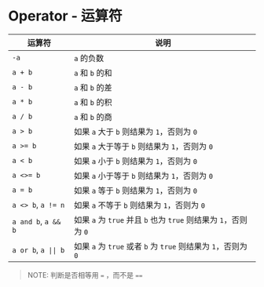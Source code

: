 # Operator - 运算符

| 运算符               | 说明                                                             |
| -------------------- | ---------------------------------------------------------------- |
| `-a`                 | `a` 的负数                                                       |
| `a + b`              | `a` 和 `b` 的和                                                  |
| `a - b`              | `a` 和 `b` 的差                                                  |
| `a * b`              | `a` 和 `b` 的积                                                  |
| `a / b`              | `a` 和 `b` 的商                                                  |
| `a > b`              | 如果 `a` 大于 `b` 则结果为 `1`，否则为 `0`                       |
| `a >= b`             | 如果 `a` 大于等于 `b` 则结果为 `1`，否则为 `0`                   |
| `a < b`              | 如果 `a` 小于 `b` 则结果为 `1`，否则为 `0`                       |
| `a <>= b`            | 如果 `a` 小于等于 `b` 则结果为 `1`，否则为 `0`                   |
| `a = b`              | 如果 `a` 等于 `b` 则结果为 `1`，否则为 `0`                       |
| `a <> b`, `a != n`   | 如果 `a` 不等于 `b` 则结果为 `1`，否则为 `0`                     |
| `a and b`, `a && b`  | 如果 `a` 为 `true` 并且 `b` 也为 `true` 则结果为 `1`，否则为 `0` |
| `a or b`, `a \|\| b` | 如果 `a` 为 `true` 或者 `b` 为 `true` 则结果为 `1`，否则为 `0`   |

> NOTE: 判断是否相等用 `=` ，而不是 `==`
